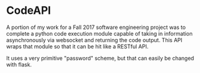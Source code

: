 # CodeAPI

A portion of my work for a Fall 2017 software engineering project was to complete a python code execution module capable of taking in information asynchronously via websocket and returning the code output. This API wraps that module so that it can be hit like a RESTful API.

It uses a very primitive "password" scheme, but that can easily be changed with flask.
